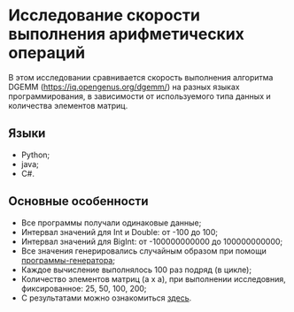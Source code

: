 # Исследование скорости выполнения арифметических операций
В этом исследовании сравнивается скорость выполнения алгоритма DGEMM (https://iq.opengenus.org/dgemm/) на разных языках программирования, в зависимости от используемого типа данных и количества элементов матриц.

## Языки
- Python;
- java;
- C#.

## Основные особенности
- Все программы получали одинаковые данные;
- Интервал значений для Int и Double: от -100 до 100;
- Интервал значений для BigInt: от -100000000000 до 100000000000;
- Все значения генерировались случайным образом при помощи [программы-генератора](https://github.com/mgorshkov96/Practice01/blob/main/Exercises/Exercise04/value_generator.py);
- Каждое вычисление выполнялось 100 раз подряд (в цикле);
- Количество элементов матриц (a x a), при выполнении исследовния, фиксированное: 25, 50, 100, 200;
- С результатами можно ознакомиться [здесь](https://github.com/mgorshkov96/Practice01/tree/main/Exercises/Exercise04/Results).